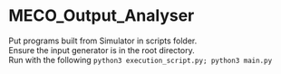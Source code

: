 # MECO_Output_Analyser

Put programs built from Simulator in scripts folder.<br/>
Ensure the input generator is in the root directory.<br/>
Run with the following `python3 execution_script.py; python3 main.py`